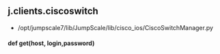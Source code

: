 ## j.clients.ciscoswitch

- /opt/jumpscale7/lib/JumpScale/lib/cisco_ios/CiscoSwitchManager.py

#### def get(host, login,password) 

    

